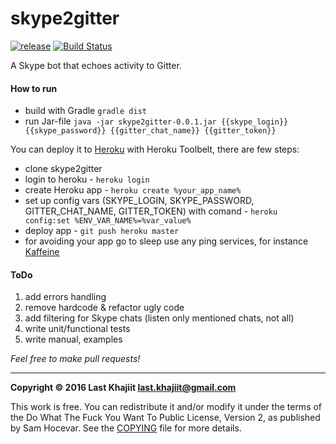 # skype2gitter

[![release](https://img.shields.io/badge/release-v0.0.1-brightgreen.png?style=default)](https://github.com/last-khajiit/skype2gitter/releases/latest) [![Build Status](https://travis-ci.org/last-khajiit/skype2gitter.svg?branch=master)](https://travis-ci.org/last-khajiit/skype2gitter)

A Skype bot that echoes activity to Gitter.

#### How to run
- build with Gradle `gradle dist`
- run Jar-file `java -jar skype2gitter-0.0.1.jar {{skype_login}} {{skype_password}} {{gitter_chat_name}} {{gitter_token}}`

You can deploy it to [Heroku](heroku.com) with Heroku Toolbelt, there are few steps:
- clone skype2gitter
- login to heroku - `heroku login`
- create Heroku app  - `heroku create %your_app_name%`
- set up config vars (SKYPE_LOGIN, SKYPE_PASSWORD, GITTER_CHAT_NAME, GITTER_TOKEN) with comand - `heroku config:set %ENV_VAR_NAME%=%var_value%`
- deploy app - `git push heroku master`
- for avoiding your app go to sleep use any ping services, for instance [Kaffeine](http://kaffeine.herokuapp.com/)


#### ToDo
1. add errors handling
2. remove hardcode & refactor ugly code
3. add filtering for Skype chats (listen only mentioned chats, not all)
4. write unit/functional tests
5. write manual, examples

*Feel free to make pull requests!*


---

**Copyright © 2016 Last Khajiit <last.khajiit@gmail.com>**

This work is free. You can redistribute it and/or modify it under the
terms of the Do What The Fuck You Want To Public License, Version 2,
as published by Sam Hocevar. See the [COPYING](https://raw.githubusercontent.com/last-khajiit/skype2gitter/master/copying.txt) file for more details.

